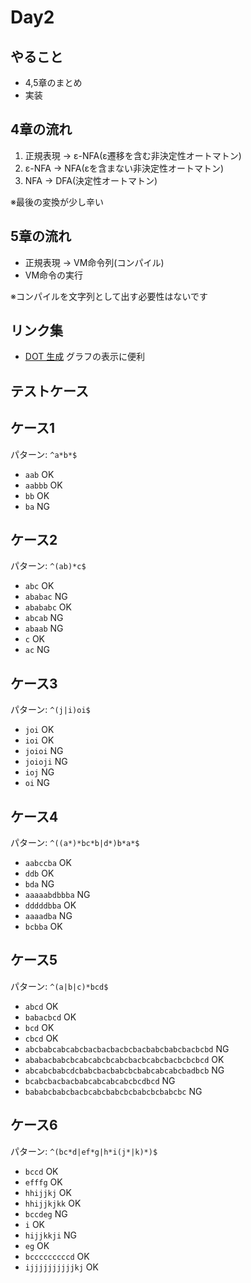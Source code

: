 # Day2

## やること
- 4,5章のまとめ
- 実装


## 4章の流れ
1. 正規表現 -> ε-NFA(ε遷移を含む非決定性オートマトン)
1. ε-NFA -> NFA(εを含まない非決定性オートマトン)
1. NFA -> DFA(決定性オートマトン)

※最後の変換が少し辛い

## 5章の流れ
- 正規表現 -> VM命令列(コンパイル)
- VM命令の実行

※コンパイルを文字列として出す必要性はないです

## リンク集
- [DOT 生成](http://emkjp.github.io/WebTools/dot.html)
グラフの表示に便利

## テストケース

## ケース1
パターン: `^a*b*$`

- `aab` OK
- `aabbb` OK
- `bb` OK
- `ba` NG

## ケース2
パターン: `^(ab)*c$`

- `abc` OK
- `ababac` NG
- `abababc` OK
- `abcab` NG
- `abaab` NG
- `c` OK
- `ac` NG

## ケース3
パターン: `^(j|i)oi$`

- `joi` OK
- `ioi` OK
- `joioi` NG
- `joioji` NG
- `ioj` NG
- `oi` NG

## ケース4
パターン: `^((a*)*bc*b|d*)b*a*$`

- `aabccba` OK
- `ddb` OK
- `bda` NG
- `aaaaabdbbba` NG
- `dddddbba` OK
- `aaaadba` NG
- `bcbba` OK

## ケース5
パターン: `^(a|b|c)*bcd$`

- `abcd` OK
- `babacbcd` OK
- `bcd` OK
- `cbcd` OK
- `abcbabcabcabcbacbacbacbcbacbabcbabcbacbcbd` NG
- `ababacbabcbcabcabcbcabcbacbcabcbacbcbcbcd` OK
- `abcabcbabcdcbabcbacbabcbcbabcabcabcbadbcb` NG
- `bcabcbacbacbabcabcabcabcbcdbcd` NG
- `bababcbabcbacbcabcbabcbcbabcbcbabcbc` NG

## ケース6
パターン: `^(bc*d|ef*g|h*i(j*|k)*)$`

- `bccd` OK
- `efffg` OK
- `hhijjkj` OK
- `hhijjkjkk` OK
- `bccdeg` NG
- `i` OK
- `hijjkkji` NG
- `eg` OK
- `bcccccccccd` OK
- `ijjjjjjjjjjkj` OK
